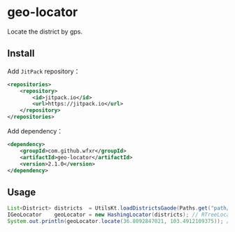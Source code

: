 # geo-locator

Locate the district by gps.

## Install

Add `JitPack` repository：
```xml
<repositories>
    <repository>
        <id>jitpack.io</id>
        <url>https://jitpack.io</url>
    </repository>
</repositories>
```
Add dependency：
```xml
<dependency>
    <groupId>com.github.wfxr</groupId>
    <artifactId>geo-locator</artifactId>
    <version>2.1.0</version>
</dependency>
```

## Usage
```java
List<District> districts  = UtilsKt.loadDistrictsGaode(Paths.get("path/to/districts/dir"));
IGeoLocator    geoLocator = new HashingLocator(districts); // RTreeLocator(districts)
System.out.println(geoLocator.locate(36.8092847021, 103.4912109375)); // 中国甘肃省永登县
```
